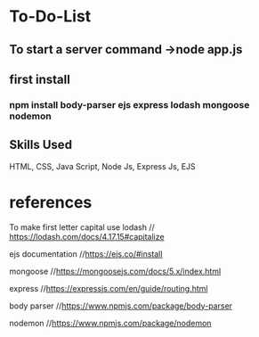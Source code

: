 # To-Do-List
## To start a server command ->node app.js
## first install 
   ### npm install body-parser ejs express lodash mongoose nodemon
   
## Skills Used 
  HTML, CSS, Java Script, Node Js, Express Js, EJS
# references
To make first letter capital use lodash 
// https://lodash.com/docs/4.17.15#capitalize

ejs documentation
//https://ejs.co/#install

mongoose
//https://mongoosejs.com/docs/5.x/index.html

express
//https://expressjs.com/en/guide/routing.html

body parser
//https://www.npmjs.com/package/body-parser

nodemon
//https://www.npmjs.com/package/nodemon
